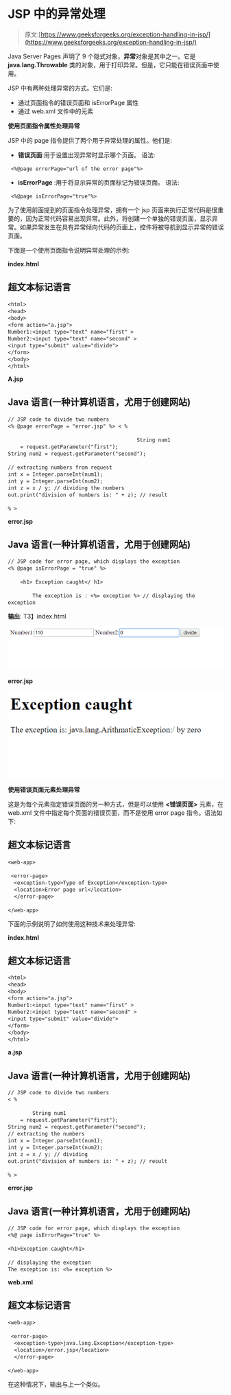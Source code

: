 # JSP 中的异常处理

> 原文:[https://www.geeksforgeeks.org/exception-handling-in-jsp/](https://www.geeksforgeeks.org/exception-handling-in-jsp/)

Java Server Pages 声明了 9 个隐式对象，**异常**对象是其中之一。它是 **java.lang.Throwable** 类的对象，用于打印异常。但是，它只能在错误页面中使用。

JSP 中有两种处理异常的方式。它们是:

*   通过页面指令的错误页面和 isErrorPage 属性
*   通过 web.xml 文件中的<error-page>元素</error-page>

**使用页面指令属性处理异常**

JSP 中的 page 指令提供了两个用于异常处理的属性。他们是:

*   **错误页面**:用于设置出现异常时显示哪个页面。
    语法:

```
 <%@page errorPage="url of the error page"%>
```

*   **isErrorPage** :用于将显示异常的页面标记为错误页面。
    语法:

```
 <%@page isErrorPage="true"%>
```

为了使用前面提到的页面指令处理异常，拥有一个 jsp 页面来执行正常代码是很重要的，因为正常代码容易出现异常。此外，将创建一个单独的错误页面，显示异常。如果异常发生在具有异常倾向代码的页面上，控件将被导航到显示异常的错误页面。

下面是一个使用页面指令说明异常处理的示例:

**index.html**

## 超文本标记语言

```
<html>
<head>
<body>
<form action="a.jsp"> 
Number1:<input type="text" name="first" >
Number2:<input type="text" name="second" >
<input type="submit" value="divide"> 
</form> 
</body>
</html>
```

**A.jsp**

## Java 语言(一种计算机语言，尤用于创建网站)

```
// JSP code to divide two numbers
<% @page errorPage = "error.jsp" %> < %

                                          String num1
    = request.getParameter("first");
String num2 = request.getParameter("second");

// extracting numbers from request
int x = Integer.parseInt(num1);
int y = Integer.parseInt(num2);
int z = x / y; // dividing the numbers
out.print("division of numbers is: " + z); // result

% >
```

**error.jsp**

## Java 语言(一种计算机语言，尤用于创建网站)

```
// JSP code for error page, which displays the exception
<% @page isErrorPage = "true" %>

    <h1> Exception caught</ h1>

        The exception is : <%= exception %> // displaying the exception
```

**输出**:
T3】index.html

![](img/3aca8b7b9ae36adde8a262e5c80581ca.png)

**error.jsp**

![](img/317f41deb11acba02f36cab1523805e5.png)

**使用错误页面元素处理异常**

这是为每个元素指定错误页面的另一种方式，但是可以使用 **<错误页面>** 元素，在 web.xml 文件中指定每个页面的错误页面，而不是使用 error page 指令。语法如下:

## 超文本标记语言

```
<web-app> 

 <error-page> 
  <exception-type>Type of Exception</exception-type> 
  <location>Error page url</location> 
  </error-page> 

</web-app> 
```

下面的示例说明了如何使用这种技术来处理异常:

**index.html**

## 超文本标记语言

```
<html>
<head>
<body>
<form action="a.jsp"> 
Number1:<input type="text" name="first" >
Number2:<input type="text" name="second" >
<input type="submit" value="divide"> 
</form> 
</body>
</html>
```

**a.jsp**

## Java 语言(一种计算机语言，尤用于创建网站)

```
// JSP code to divide two numbers
< %

        String num1
    = request.getParameter("first");
String num2 = request.getParameter("second");
// extracting the numbers
int x = Integer.parseInt(num1);
int y = Integer.parseInt(num2);
int z = x / y; // dividing
out.print("division of numbers is: " + z); // result

% >
```

**error.jsp**

## Java 语言(一种计算机语言，尤用于创建网站)

```
// JSP code for error page, which displays the exception
<%@ page isErrorPage="true" %> 

<h1>Exception caught</h1> 

// displaying the exception
The exception is: <%= exception %>
```

**web.xml**

## 超文本标记语言

```
<web-app> 

 <error-page> 
  <exception-type>java.lang.Exception</exception-type> 
  <location>/error.jsp</location> 
  </error-page> 

</web-app> 
```

在这种情况下，输出与上一个类似。